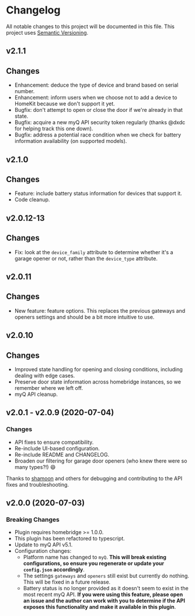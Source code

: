 # Changelog

All notable changes to this project will be documented in this file. This project uses [Semantic Versioning](https://semver.org/).

## v2.1.1
  ## Changes
  
  * Enhancement: deduce the type of device and brand based on serial number.
  * Enhancement: inform users when we choose not to add a device to HomeKit because we don't support it yet.
  * Bugfix: don't attempt to open or close the door if we're already in that state.
  * Bugfix: acquire a new myQ API security token regularly (thanks @dxdc for helping track this one down).
  * Bugfix: address a potential race condition when we check for battery information availability (on supported models).

## v2.1.0
  ## Changes
  
  * Feature: include battery status information for devices that support it.
  * Code cleanup.

## v2.0.12-13
  ## Changes
  
  * Fix: look at the `device_family` attribute to determine whether it's a garage opener or not, rather than the `device_type` attribute.

## v2.0.11
  ## Changes
  
  * New feature: feature options. This replaces the previous gateways and openers settings and should be a bit more intuitive to use.
  
## v2.0.10
  ## Changes

  * Improved state handling for opening and closing conditions, including dealing with edge cases.
  * Preserve door state information across homebridge instances, so we remember where we left off.
  * myQ API cleanup.
  
## v2.0.1 - v2.0.9 (2020-07-04)

  ### Changes

  * API fixes to ensure compatibility.
  * Re-include UI-based configuration.
  * Re-include README and CHANGELOG.
  * Broaden our filtering for garage door openers (who knew there were so many types?!) :smile:

  Thanks to [shamoon](https://github.com/shamoon) and others for debugging and contributing to the API fixes and troubleshooting.


## v2.0.0 (2020-07-03)

  ### Breaking Changes

  * Plugin requires homebridge >= 1.0.0.
  * This plugin has been refactored to typescript.
  * Update to myQ API v5.1.
  * Configuration changes:
	* Platform name has changed to `myQ`. **This will break existing configurations, so ensure you regenerate or update your `config.json` accordingly**.
	* The settings `gateways` and `openers` still exist but currently do nothing. This will be fixed in a future release.
	* Battery status is no longer provided as it doesn't seem to exist in the most recent myQ API. **If you were using this feature, please open an issue and the author can work with you to determine if the API exposes this functionality and make it available in this plugin**.
